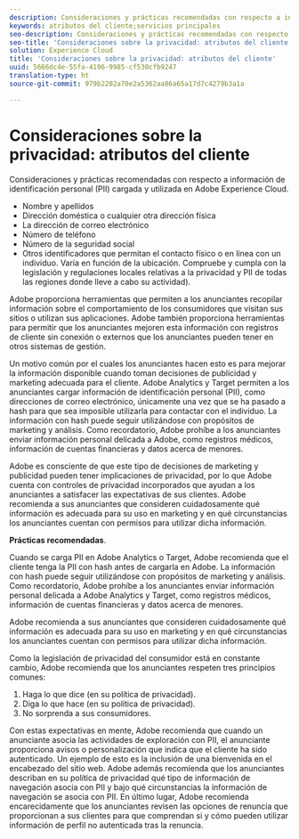```yaml
---
description: Consideraciones y prácticas recomendadas con respecto a información de identificación personal (PII) cargada y utilizada en Adobe Experience Cloud.
keywords: atributos del cliente;servicios principales
seo-description: Consideraciones y prácticas recomendadas con respecto a información de identificación personal (PII) cargada y utilizada en Adobe Experience Cloud.
seo-title: 'Consideraciones sobre la privacidad: atributos del cliente'
solution: Experience Cloud
title: 'Consideraciones sobre la privacidad: atributos del cliente'
uuid: 5666dc4e-55fa-4196-9985-cf530cfb9247
translation-type: ht
source-git-commit: 979b2202a70e2a5362aa86a65a17d7c4279b3a1a

---
```



# Consideraciones sobre la privacidad: atributos del cliente

Consideraciones y prácticas recomendadas con respecto a información de identificación personal (PII) cargada y utilizada en Adobe Experience Cloud.


<!-- <p>https://wiki.corp.adobe.com/display/omtrplatform/Visitor+Enrichment+and+privacy#VisitorEnrichmentandprivacy-INFORMATIONASSOCIATIONOPTIONS </p> -->


* Nombre y apellidos
* Dirección doméstica o cualquier otra dirección física
* La dirección de correo electrónico
* Número de teléfono
* Número de la seguridad social
* Otros identificadores que permitan el contacto físico o en línea con un individuo. Varía en función de la ubicación. Compruebe y cumpla con la legislación y regulaciones locales relativas a la privacidad y PII de todas las regiones donde lleve a cabo su actividad).


Adobe proporciona herramientas que permiten a los anunciantes recopilar información sobre el comportamiento de los consumidores que visitan sus sitios o utilizan sus aplicaciones. Adobe también proporciona herramientas para permitir que los anunciantes mejoren esta información con registros de cliente sin conexión o externos que los anunciantes pueden tener en otros sistemas de gestión.

Un motivo común por el cuales los anunciantes hacen esto es para mejorar la información disponible cuando toman decisiones de publicidad y marketing adecuada para el cliente. Adobe Analytics y Target permiten a los anunciantes cargar información de identificación personal (PII), como direcciones de correo electrónico, únicamente una vez que se ha pasado a hash para que sea imposible utilizarla para contactar con el individuo. La información con hash puede seguir utilizándose con propósitos de marketing y análisis. Como recordatorio, Adobe prohíbe a los anunciantes enviar información personal delicada a Adobe, como registros médicos, información de cuentas financieras y datos acerca de menores.

Adobe es consciente de que este tipo de decisiones de marketing y publicidad pueden tener implicaciones de privacidad, por lo que Adobe cuenta con controles de privacidad incorporados que ayudan a los anunciantes a satisfacer las expectativas de sus clientes. Adobe recomienda a sus anunciantes que consideren cuidadosamente qué información es adecuada para su uso en marketing y en qué circunstancias los anunciantes cuentan con permisos para utilizar dicha información.

**Prácticas recomendadas**.

Cuando se carga PII en Adobe Analytics o Target, Adobe recomienda que el cliente tenga la PII con hash antes de cargarla en Adobe. La información con hash puede seguir utilizándose con propósitos de marketing y análisis. Como recordatorio, Adobe prohíbe a los anunciantes enviar información personal delicada a Adobe Analytics y Target, como registros médicos, información de cuentas financieras y datos acerca de menores.

Adobe recomienda a sus anunciantes que consideren cuidadosamente qué información es adecuada para su uso en marketing y en qué circunstancias los anunciantes cuentan con permisos para utilizar dicha información.

Como la legislación de privacidad del consumidor está en constante cambio, Adobe recomienda que los anunciantes respeten tres principios comunes:

1. Haga lo que dice (en su política de privacidad).
1. Diga lo que hace (en su política de privacidad).
1. No sorprenda a sus consumidores.

Con estas expectativas en mente, Adobe recomienda que cuando un anunciante asocia las actividades de exploración con PII, el anunciante proporciona avisos o personalización que indica que el cliente ha sido autenticado. Un ejemplo de esto es la inclusión de una bienvenida en el encabezado del sitio web. Adobe además recomienda que los anunciantes describan en su política de privacidad qué tipo de información de navegación asocia con PII y bajo qué circunstancias la información de navegación se asocia con PII. En último lugar, Adobe recomienda encarecidamente que los anunciantes revisen las opciones de renuncia que proporcionan a sus clientes para que comprendan si y cómo pueden utilizar información de perfil no autenticada tras la renuncia.

<!-- <p> <b>Vinay Geol</b> should help craft privacy regarding how all MAC uses privacy/cookies. Privacy implications around each part of the workflow. Moving from CRM to MAC. Can it include PII? What is PII? What isn't PII? </p> 
<p>CRM data is Known Data or Info. Going to combine with activity that occurs when visitor was not authenticated. PII wiki: </p> 
<p>https://wiki.corp.adobe.com/display/omtrplatform/Visitor+Enrichment+and+privacy#VisitorEnrichmentandprivacy-INFORMATIONASSOCIATIONOPTIONS </p> 
<p>Refactoring of implementation docs as it relates to privacy and cookies. </p> 
<p>Add content to https://marketing.adobe.com/resources/help/en_US/mcloud/t-publish-audience-segment.html, as follows: </p> 
<p> Audiences are not filtered based on the authentication state of a visitor. If a visitor can browse your site in un-authenticated and authenticated states, actions that occur when a visitor is un-authenticated can still cause a visitor to be included in an audience. Please review <link> to understand the full privacy implications of audience sharing. </p> 
<p>That "link" goes to a topic dedicated to PII, with this text: </p> 
<p> - Adobe Analytics allows its advertisers to upload personally identifiable information (PII) such as email addresses. When uploading PII to Adobe Analytics, Adobe recommends that the customer should hash PII prior to uploading it to Adobe. Hashed information can still be used for analysis and for marketing purposes. As a reminder, Adobe prohibits advertisers from sending sensitive personal information to Adobe Analytics, such as medical records, financial account information, and information about minors. </p> 
<p> - Adobe recommends its advertisers carefully consider which information is appropriate to use for marketing purposes and in which circumstances the advertiser has permission to use such information. </p> 
<p> - As consumer privacy law remains in flux, Adobe recommends that advertisers respect three common tenets: 1) Do what you say (in your privacy policy); 2) Say what you do (in your privacy policy); and 3) Don't surprise your consumers. </p> 
<p> - With these expectations in mind, Adobe recommends that when an advertiser associates browsing activities to PII, the advertiser provide notices/personalization indicating that the consumer is authenticated. An example of this is including a 'Hello, Jane' greeting within the header of the website. Adobe also recommends that advertisers describe in its privacy policy what type of browsing information it associates with PII and under what circumstances browsing information is associated with PII. Lastly, Adobe strongly recommends advertisers review the opt out choices they provide their consumers to understand whether and how they can use unauthenticated profile information post opt out. </p> 
<p>Possibly revamp the cookies to include privacy, with best practices: https://marketing.adobe.com/resources/help/en_US/whitepapers/cookies/ </p> -->
